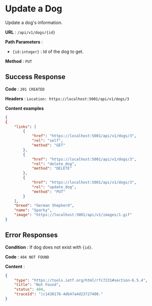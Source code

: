 # Update a Dog

Update a dog's information.

**URL** : `/api/v1/dogs/{id}`

**Path Parameters** :

- `{id:integer}` : Id of the dog to get.

**Method** : `PUT`

## Success Response

**Code** : `201 CREATED`

**Headers** : `Location: https://localhost:5001/api/v1/dogs/3`

**Content examples**

```json
{
{
    "links": [
        {
            "href": "https://localhost:5001/api/v1/dogs/3",
            "rel": "self",
            "method": "GET"
        },
        {
            "href": "https://localhost:5001/api/v1/dogs/3",
            "rel": "delete_dog",
            "method": "DELETE"
        },
        {
            "href": "https://localhost:5001/api/v1/dogs/3",
            "rel": "update_dog",
            "method": "PUT"
        }
    ],
    "breed": "German Shepherd",
    "name": "Sparky",
    "image": "https://localhost:5001/api/v1/images/1.gif"
}
```

## Error Responses

**Condition** : If dog does not exist with `{id}`.

**Code** : `404 NOT FOUND`

**Content** :

```json
{
    "type": "https://tools.ietf.org/html/rfc7231#section-6.5.4",
    "title": "Not Found",
    "status": 404,
    "traceId": "|c1438178-4db47a4d23727400."
}
```